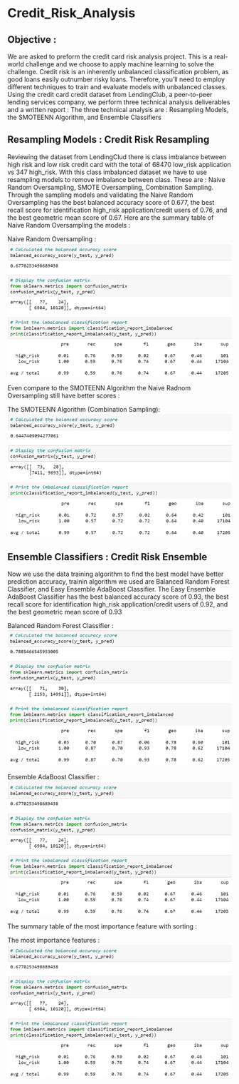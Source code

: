 # Credit_Risk_Analysis

## Objective : 
We are asked to preform the credit card risk analysis project.  This is a real-world challenge and we choose to apply machine learning to solve the challenge.
Credit risk is an inherently unbalanced classification problem, as good loans easily outnumber risky loans. Therefore, you’ll need to employ different techniques to train and evaluate models with unbalanced classes. Using the credit card credit dataset from LendingClub, a peer-to-peer lending services company, we perform three technical analysis deliverables and a written report : The three technical analysis are : Resampling Models, the SMOTEENN Algorithm, and Ensemble Classifiers 

## Resampling Models : Credit Risk Resampling
Reviewing the dataset from LendingClud there is class imbalance between high risk and low risk credit card with the total of 68470 low_risk application vs 347 high_risk. With this class imbalanced dataset we have to use resampling models to remove imbalance between class. These are : Naive Random Oversampling, SMOTE Oversampling, Combination Sampling. Through the sampling models and validating the Naive Random Oversampling has the best balanced accuracy score of 0.677, the best recall score for identification high_risk application/credit users of 0.76, and the best geometric mean score of 0.67. Here are the summary table of Naive Random Oversampling the models : 

 Naive Random Oversampling  : 
 ![alt text][Image1]
  
 [Image1]: https://github.com/ttan0408/Credit_Risk_Analysis/blob/main/Resources/Naive_Random_Oversampling.PNG "Naive Random Oversampling"
  
 Even compare to the SMOTEENN Algorithm the Naive Radnom Oversampling still have better scores :
 
 The SMOTEENN Algorithm (Combination Sampling):
 ![alt text][Image2]
  
  [Image2]: https://github.com/ttan0408/Credit_Risk_Analysis/blob/main/Resources/Combination_sampling.PNG "The SMOTEENN Algorithm"

## Ensemble Classifiers : Credit Risk Ensemble 
Now we use the data training algorithm to find the best model have better prediction accuracy, trainin algorithm  we used are Balanced Random Forest Classifier, and Easy Ensemble AdaBoost Classifier. The Easy Ensemble AdaBoost Classifier has the best balanced accuracy score of 0.93, the best recall score for identification high_risk application/credit users of 0.92, and the best geometric mean score of 0.93

Balanced Random Forest Classifier :
![alt text][Image5]
  
 [Image5]: https://github.com/ttan0408/Credit_Risk_Analysis/blob/main/Resources/Balanced_Random_Forest_Classifier.PNG "Balanced Random Forest Classifier"
 
Ensemble AdaBoost Classifier :
![alt text][Image6]
  
 [Image6]: https://github.com/ttan0408/Credit_Risk_Analysis/blob/main/Resources/Naive_Random_Oversampling.PNG "Ensemble AdaBoost Classifier"
 
 The summary table of the most importance feature with sorting :
 
 The most importance features :
![alt text][Image7]
  
 [Image7]: https://github.com/ttan0408/Credit_Risk_Analysis/blob/main/Resources/Naive_Random_Oversampling.PNG "The most importance features"
 
